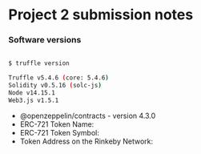 # Project 2 submission notes

### Software versions

```bash

$ truffle version

Truffle v5.4.6 (core: 5.4.6)
Solidity v0.5.16 (solc-js)
Node v14.15.1
Web3.js v1.5.1

```

- @openzeppelin/contracts - version 4.3.0
- ERC-721 Token Name:
- ERC-721 Token Symbol:
- Token Address on the Rinkeby Network:
